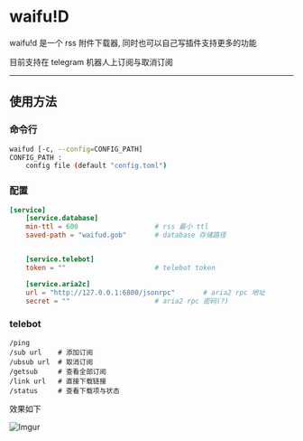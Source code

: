 # waifu!D
waifu!d 是一个 rss 附件下载器, 同时也可以自己写插件支持更多的功能

目前支持在 telegram 机器人上订阅与取消订阅

---
## 使用方法

### 命令行
```bash
waifud [-c, --config=CONFIG_PATH]
CONFIG_PATH :
	config file (default "config.toml")
```

### 配置
```toml
[service]
    [service.database]
    min-ttl = 600					# rss 最小 ttl
    saved-path = "waifud.gob"       # database 存储路径


    [service.telebot]
    token = ""						# telebot token

    [service.aria2c]
    url = "http://127.0.0.1:6800/jsonrpc"		# aria2 rpc 地址
    secret = ""						# aria2 rpc 密码(?)
```

### telebot
```
/ping  
/sub url 	# 添加订阅
/ubsub url	# 取消订阅
/getsub		# 查看全部订阅
/link url	# 直接下载链接
/status     # 查看下载项与状态
```

效果如下

![Imgur](https://imgur.com/51a2jN9.png)
